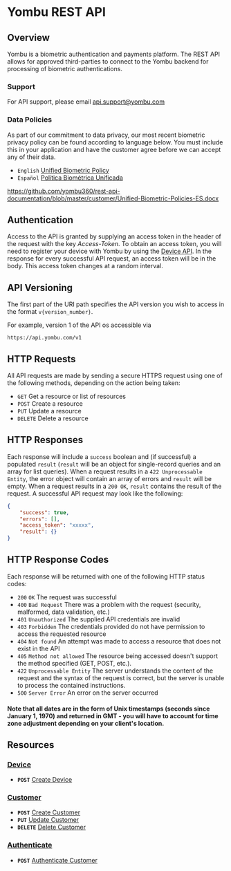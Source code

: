 # Yombu REST API

## Overview
Yombu is a biometric authentication and payments platform. The REST API allows for approved third-parties to connect to the Yombu backend for processing of biometric authentications.

### Support
For API support, please email api.support@yombu.com

### Data Policies
As part of our commitment to data privacy, our most recent biometric privacy policy can be found according to language below. You must include this in your application and have the customer agree before we can accept any of their data.
* `English` [Unified Biometric Policy](/customer/Unified-Biometric-Policies.docx)
* `Español` [Política Biométrica Unificada](/customer/Unified-Biometric-Policies-ES.docx)

https://github.com/yombu360/rest-api-documentation/blob/master/customer/Unified-Biometric-Policies-ES.docx

## Authentication
Access to the API is granted by supplying an access token in the header of the request with the key *Access-Token*. To obtain an access token, you will need to register your device with Yombu by using the [Device API](/device). In the response for every successful API request, an access token will be in the body. This access token changes at a random interval.

## API Versioning
The first part of the URI path specifies the API version you wish to access in the format `v{version_number}`.

For example, version 1 of the API os accessible via 

```no-highlight
https://api.yombu.com/v1
```

## HTTP Requests
All API requests are made by sending a secure HTTPS request using one of the following methods, depending on the action being taken:

* `GET` Get a resource or list of resources
* `POST` Create a resource
* `PUT` Update a resource
* `DELETE` Delete a resource

## HTTP Responses
Each response will include a `success` boolean and (if successful) a populated `result` (`result` will be an object for single-record queries and an array for list queries). When a request results in a `422 Unprocessable Entity`, the error object will contain an array of errors and `result` will be empty. When a request results in a `200 OK`, `result` contains the result of the request. A successful API request may look like the following:
```json
{
    "success": true,
    "errors": [],
    "access_token": "xxxxx",
    "result": {}
}
```

## HTTP Response Codes
Each response will be returned with one of the following HTTP status codes:

* `200` `OK` The request was successful
* `400` `Bad Request` There was a problem with the request (security, malformed, data validation, etc.)
* `401` `Unauthorized` The supplied API credentials are invalid
* `403` `Forbidden` The credentials provided do not have permission to access the requested resource
* `404` `Not found` An attempt was made to access a resource that does not exist in the API
* `405` `Method not allowed` The resource being accessed doesn't support the method specified (GET, POST, etc.).
* `422` `Unprocessable Entity` The server understands the content of the request and the syntax of the request is correct, but the server is unable to process the contained instructions.
* `500` `Server Error` An error on the server occurred

#### Note that all dates are in the form of Unix timestamps (seconds since January 1, 1970) and returned in GMT - you will have to account for time zone adjustment depending on your client's location.

## Resources

### [Device][]
- **<code>POST</code>** [Create Device](/device/POST.md)

### [Customer][]
- **<code>POST</code>** [Create Customer](/customer/POST.md)
- **<code>PUT</code>** [Update Customer](/customer/PUT.md)
- **<code>DELETE</code>** [Delete Customer](/customer/DELETE.md)

### [Authenticate][]
- **<code>POST</code>** [Authenticate Customer](/authenticate/POST.md)

[Device]: /device/
[Customer]: /customer/
[Authenticate]: /authenticate/
[Error Codes]: /error_codes.md
